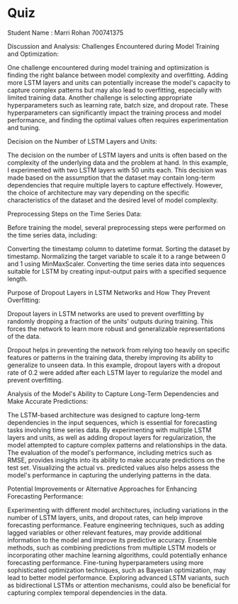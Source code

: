 # Quiz

Student Name : Marri Rohan
700741375

Discussion and Analysis:
Challenges Encountered during Model Training and Optimization:

One challenge encountered during model training and optimization is finding the right balance between model complexity and overfitting. Adding more LSTM layers and units can potentially increase the model's capacity to capture complex patterns but may also lead to overfitting, especially with limited training data.
Another challenge is selecting appropriate hyperparameters such as learning rate, batch size, and dropout rate. These hyperparameters can significantly impact the training process and model performance, and finding the optimal values often requires experimentation and tuning.

Decision on the Number of LSTM Layers and Units:

The decision on the number of LSTM layers and units is often based on the complexity of the underlying data and the problem at hand. In this example, I experimented with two LSTM layers with 50 units each. This decision was made based on the assumption that the dataset may contain long-term dependencies that require multiple layers to capture effectively. However, the choice of architecture may vary depending on the specific characteristics of the dataset and the desired level of model complexity.

Preprocessing Steps on the Time Series Data:

Before training the model, several preprocessing steps were performed on the time series data, including:

Converting the timestamp column to datetime format.
Sorting the dataset by timestamp.
Normalizing the target variable to scale it to a range between 0 and 1 using MinMaxScaler.
Converting the time series data into sequences suitable for LSTM by creating input-output pairs with a specified sequence length.

Purpose of Dropout Layers in LSTM Networks and How They Prevent Overfitting:

Dropout layers in LSTM networks are used to prevent overfitting by randomly dropping a fraction of the units' outputs during training. This forces the network to learn more robust and generalizable representations of the data.

Dropout helps in preventing the network from relying too heavily on specific features or patterns in the training data, thereby improving its ability to generalize to unseen data.
In this example, dropout layers with a dropout rate of 0.2 were added after each LSTM layer to regularize the model and prevent overfitting.

Analysis of the Model's Ability to Capture Long-Term Dependencies and Make Accurate Predictions:

The LSTM-based architecture was designed to capture long-term dependencies in the input sequences, which is essential for forecasting tasks involving time series data.
By experimenting with multiple LSTM layers and units, as well as adding dropout layers for regularization, the model attempted to capture complex patterns and relationships in the data.
The evaluation of the model's performance, including metrics such as RMSE, provides insights into its ability to make accurate predictions on the test set. Visualizing the actual vs. predicted values also helps assess the model's performance in capturing the underlying patterns in the data.

Potential Improvements or Alternative Approaches for Enhancing Forecasting Performance:

Experimenting with different model architectures, including variations in the number of LSTM layers, units, and dropout rates, can help improve forecasting performance.
Feature engineering techniques, such as adding lagged variables or other relevant features, may provide additional information to the model and improve its predictive accuracy.
Ensemble methods, such as combining predictions from multiple LSTM models or incorporating other machine learning algorithms, could potentially enhance forecasting performance.
Fine-tuning hyperparameters using more sophisticated optimization techniques, such as Bayesian optimization, may lead to better model performance.
Exploring advanced LSTM variants, such as bidirectional LSTMs or attention mechanisms, could also be beneficial for capturing complex temporal dependencies in the data.

